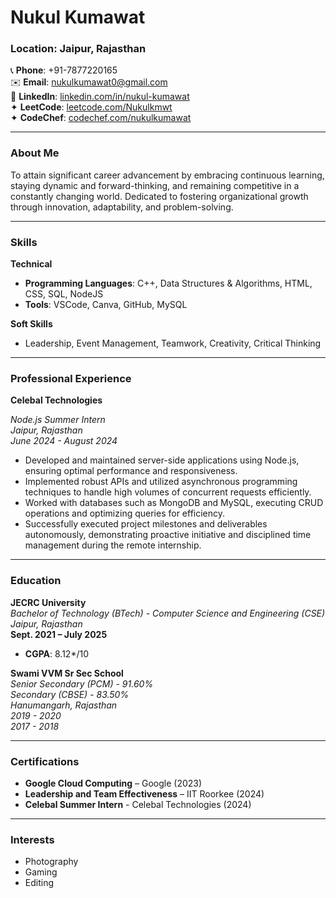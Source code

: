 # Nukul Kumawat

### Location: Jaipur, Rajasthan  
📞 **Phone**: +91-7877220165  
✉️ **Email**: [nukulkumawat0@gmail.com](mailto:nukulkumawat0@gmail.com)  
🔗 **LinkedIn**: [linkedin.com/in/nukul-kumawat](https://www.linkedin.com/in/nukul-kumawat-a42400229/)  
✦ **LeetCode**: [leetcode.com/Nukulkmwt](https://leetcode.com/Nukulkmwt)  
✦ **CodeChef**: [codechef.com/nukulkumawat](https://www.codechef.com/users/nukulkumawat)  

---

### About Me

To attain significant career advancement by embracing continuous learning, staying dynamic and forward-thinking, and remaining competitive in a constantly changing world. Dedicated to fostering organizational growth through innovation, adaptability, and problem-solving.

---

### Skills

**Technical**

- **Programming Languages**: C++, Data Structures & Algorithms, HTML, CSS, SQL, NodeJS
- **Tools**: VSCode, Canva, GitHub, MySQL

**Soft Skills**

- Leadership, Event Management, Teamwork, Creativity, Critical Thinking

---

### Professional Experience

**Celebal Technologies**

*Node.js Summer Intern*  
*Jaipur, Rajasthan*  
*June 2024 - August 2024*

- Developed and maintained server-side applications using Node.js, ensuring optimal performance and responsiveness.
- Implemented robust APIs and utilized asynchronous programming techniques to handle high volumes of concurrent requests efficiently.
- Worked with databases such as MongoDB and MySQL, executing CRUD operations and optimizing queries for efficiency.
- Successfully executed project milestones and deliverables autonomously, demonstrating proactive initiative and disciplined time management during the remote internship.

---
<!--
### Projects

**Personal Portfolio Website**

- Developed a personal portfolio website to showcase projects, skills, experiences, and contact information in a professional and visually appealing manner.
- The website serves as a dynamic platform for potential employers and collaborators to learn more about my work and expertise.

**AniFandom Treasures**

- AniFandom Treasures is your ultimate destination for all things anime! Our online store offers a vast collection of high-quality anime merchandise and posters, catering to fans of all genres.
- AniFandom Treasures is more than just a store—it's a community for anime enthusiasts to connect, share, and celebrate their passion.

---
-->
### Education

**JECRC University**  
*Bachelor of Technology (BTech) - Computer Science and Engineering (CSE)*  
*Jaipur, Rajasthan*  
**Sept. 2021 – July 2025**

- **CGPA**: 8.12*/10

**Swami VVM Sr Sec School**  
*Senior Secondary (PCM) - 91.60%*  
*Secondary (CBSE) - 83.50%*  
*Hanumangarh, Rajasthan*  
*2019 - 2020*  
*2017 - 2018*

---

### Certifications

- **Google Cloud Computing** – Google (2023)
- **Leadership and Team Effectiveness** – IIT Roorkee (2024)
- **Celebal Summer Intern** - Celebal Technologies (2024)

---

### Interests

- Photography
- Gaming
- Editing
